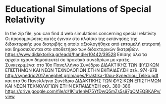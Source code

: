 # Educational Simulations of Special Relativity
In the zip file, you can find 4 web simulations concerning special relativity 
Οι προσομοιώσεις αυτές έγιναν στο πλαίσιο της εκπόνησης της διδακτορικής μου διατριβής η οποία αξιολογήθηκε από επταμελή επιτροπή και δημοσιεύονται στο αποθετήριο των διδακτορικών διατριβών. 
https://www.didaktorika.gr/eadd/handle/10442/39528
Επίσης όλα τα αρχεία έχουν δημοσιευτεί σε πρακτικά συνεδρίων με κριτές. Συγκεκριμένα: 
στο 10ο Πανελλήνιο Συνέδριο ΔΙΔΑΚΤΙΚΗΣ ΤΩΝ ΦΥΣΙΚΩΝ ΕΠΙΣΤΗΜΩΝ ΚΑΙ ΝΕΩΝ ΤΕΧΝΟΛΟΓΙΩΝ ΣΤΗΝ ΕΚΠΑΙΔΕΥΣΗ σελ. 974-978
http://synedrio2017.enephet.gr/images/Praktika-10ou-Synedriou_Teliko.pdf 
και στο 9ο Πανελλήνιο Συνέδριο ΔΙΔΑΚΤΙΚΗΣ ΤΩΝ ΦΥΣΙΚΩΝ ΕΠΙΣΤΗΜΩΝ ΚΑΙ ΝΕΩΝ ΤΕΧΝΟΛΟΓΙΩΝ ΣΤΗΝ ΕΚΠΑΙΔΕΥΣΗ σελ. 380-386
https://drive.google.com/file/d/1K1u1enM75YfDwQ5mZs5s97gCMEQBKAPv/view
